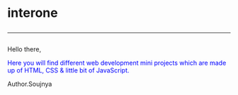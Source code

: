 # interone <hr>
Hello there,<br>
<p style="color:blue;">Here you will find different web development mini projects which are made up of HTML, CSS & little bit of JavaScript.<br></p>
Author.Soujnya
